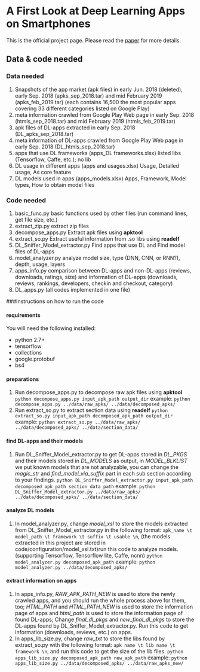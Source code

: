 # A First Look at Deep Learning Apps on Smartphones
This is the official project page. Please read the [paper](https://arxiv.org/abs/1812.05448) for more details.
## Data & code needed

### Data needed
1. Snapshots of the app market (apk files) in early Jun. 2018 (deleted), early Sep. 2018 (apks_sep_2018.tar) and mid February 2019 (apks_feb_2019.tar) (each contains 16,500 the most popular apps covering 33 different categories listed on Google Play)
2. meta information crawled from Google Play Web page in early Sep. 2018 (htmls_sep_2018.tar) and mid February 2019 (htmls_feb_2019.tar)
3. apk files of DL-apps extracted in early Sep. 2018 (DL_apks_sep_2018.tar)
4. meta information of DL-apps crawled from Google Play Web page in early Sep. 2018 (DL_htmls_sep_2018.tar)
5. apps that use DL frameworks (apps_DL frameworks.xlsx)
 listed libs (Tensorflow, Caffe, etc.); no lib
6. DL usage in different apps (apps and usages.xlsx)
 Usage, Detailed usage, As core feature
7. DL models used in apps (apps_models.xlsx)
Apps, Framework, Model types, How to obtain model files

### Code needed
1. basic_func.py
 basic functions used by other files (run command lines, get file size, etc.)
2. extract_zip.py
extract zip files
3. decompose_apps.py
Extract apk files using **apktool**
4. extract_so.py
Extract useful information from .so libs using **readelf**
5. DL_Sniffer_Model_extractor.py
 Find apps that use DL and Find model files of DL-apps
6. model_analyzer.py
analyze model size, type (DNN, CNN, or RNN?), depth, usage, layers
7. apps_info.py
comparison between DL-apps and non-DL-apps (reviews, downloads, ratings, size) and information of DL-apps (downloads, reviews, rankings, developers, checkin and checkout, category)
8. DL_apps.py (all codes implemented in one file)

###Instructions on how to run the code
#### requirements
You will need the following installed:
* python 2.7+
* tensorflow
* collections
* google.protobuf
* bs4

#### preparations
1. Run decompose_apps.py to decompose raw apk files using **apktool**
`python decompose_apps.py input_apk_path output_dir`
example: `python decompose_apps.py ../data/raw_apks/ ../data/decomposed_apks/`
2. Run extract_so.py to extract section data using **readelf**
`python extract_so.py input_apk_path decomposed_apk_path output_dir`
example: `python extract_so.py ../data/raw_apks/ ../data/decomposed_apks/ ../data/section_data/`
#### find DL-apps and their models
1. Run DL_Sniffer_Model_extractor.py to get DL-apps stored in *DL_PKGS* and their models stored in *DL_MODELS* as output,  in *MODEL_BLKLIST* we put known models that are not analyzable, you can change the *magic_str* and *find_model_via_suffix* part in each sub section according to your findings. 
`python DL_Sniffer_Model_extractor.py input_apk_path decomposed_apk_path section_data_path`
example: `python DL_Sniffer_Model_extractor.py ../data/raw_apks/ ../data/decomposed_apks/ ../data/section_data/`
#### analyze DL models
1. In model_analyzer.py, change *model_xsl* to store the models extracted from DL_Sniffer_Model_extractor.py in the following format:
`apk_name \t model_path \t framework \t suffix \t usable \n`, (the models extracted in this project are stored in code/configuration/model_xsl.txt)run this code to analyze models. (supporting Tensorflow, Tensorflow lite, Caffe, ncnn)
`python model_analyzer.py decomposed_apk_path`
example: `python model_analyzer.py ../data/decomposed_apks/`

#### extract information on apps
1. In apps_info.py, *RAW_APK_PATH_NEW* is used to store the newly crawled apps, and you should run the whole process above for them, too; *HTML_PATH* and *HTML_PATH_NEW* is used to store the information page of apps and *html_path* is used to store the information page of found DL-apps; Change *final_dl_pkgs* and *new_final_dl_pkgs* to store the DL-apps found by DL_Sniffer_Model_extractor.py. Run this code to get information (downloads, reviews, etc.) on apps.
2. In apps_lib_size.py, change *raw_txt* to store the libs found by extract_so.py with the following format: `apk name \t lib name \t framework \n`, and run this code to get the size of the lib files.
`python apps_lib_size.py decomposed_apk_path new_apk_path`
example: `python apps_lib_size.py ../data/decomposed_apks/ ../data/raw_apks_new/`